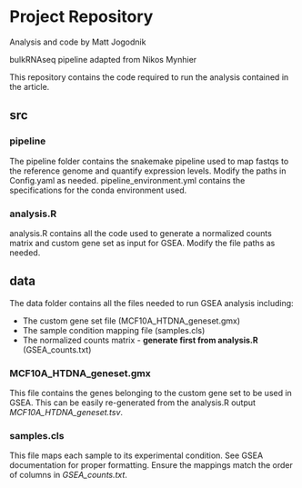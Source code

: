 # Project Repository

Analysis and code by Matt Jogodnik

bulkRNAseq pipeline adapted from Nikos Mynhier

This repository contains the code required to run the analysis contained in the article.

## src

### pipeline

The pipeline folder contains the snakemake pipeline used to map fastqs to the reference genome and quantify expression levels. Modify the paths in Config.yaml as needed. pipeline_environment.yml contains the specifications for the conda environment used.

### analysis.R

analysis.R contains all the code used to generate a normalized counts matrix and custom gene set as input for GSEA. Modify the file paths as needed.

## data

The data folder contains all the files needed to run GSEA analysis including:

- The custom gene set file (MCF10A_HTDNA_geneset.gmx)
- The sample condition mapping file (samples.cls)
- The normalized counts matrix - **generate first from analysis.R** (GSEA_counts.txt)

### MCF10A_HTDNA_geneset.gmx

This file contains the genes belonging to the custom gene set to be used in GSEA. This can be easily re-generated from the analysis.R output *MCF10A_HTDNA_geneset.tsv*.

### samples.cls

This file maps each sample to its experimental condition. See GSEA documentation for proper formatting. Ensure the mappings match the order of columns in *GSEA_counts.txt*.
